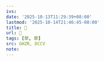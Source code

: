 ```yaml
---
ivs:
date: '2025-10-13T11:29:39+08:00'
lastmod: '2025-10-14T21:46:45-08:00'
title: 󰢡
url: 󰢡
tags: [犛, 犛]
src: GHZR, DCCV
note:
---
```

